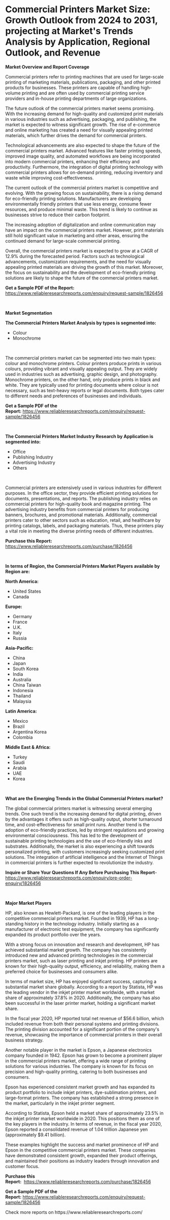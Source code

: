 <p><h1>Commercial Printers Market Size: Growth Outlook from 2024 to 2031, projecting at Market's Trends Analysis by Application, Regional Outlook, and Revenue</h1></p><p><strong>Market Overview and Report Coverage</strong></p>
<p><p>Commercial printers refer to printing machines that are used for large-scale printing of marketing materials, publications, packaging, and other printed products for businesses. These printers are capable of handling high-volume printing and are often used by commercial printing service providers and in-house printing departments of large organizations.</p><p>The future outlook of the commercial printers market seems promising. With the increasing demand for high-quality and customized print materials in various industries such as advertising, packaging, and publishing, the market is expected to witness significant growth. The rise of e-commerce and online marketing has created a need for visually appealing printed materials, which further drives the demand for commercial printers.</p><p>Technological advancements are also expected to shape the future of the commercial printers market. Advanced features like faster printing speeds, improved image quality, and automated workflows are being incorporated into modern commercial printers, enhancing their efficiency and productivity. Furthermore, the integration of digital printing technology with commercial printers allows for on-demand printing, reducing inventory and waste while improving cost-effectiveness.</p><p>The current outlook of the commercial printers market is competitive and evolving. With the growing focus on sustainability, there is a rising demand for eco-friendly printing solutions. Manufacturers are developing environmentally friendly printers that use less energy, consume fewer resources, and produce minimal waste. This trend is likely to continue as businesses strive to reduce their carbon footprint.</p><p>The increasing adoption of digitalization and online communication may have an impact on the commercial printers market. However, print materials still hold significant value in marketing and other areas, ensuring the continued demand for large-scale commercial printing.</p><p>Overall, the commercial printers market is expected to grow at a CAGR of 12.9% during the forecasted period. Factors such as technological advancements, customization requirements, and the need for visually appealing printed materials are driving the growth of this market. Moreover, the focus on sustainability and the development of eco-friendly printing solutions are likely to shape the future of the commercial printers market.</p></p>
<p><strong>Get a Sample PDF of the Report:</strong> <a href="https://www.reliableresearchreports.com/enquiry/request-sample/1826456">https://www.reliableresearchreports.com/enquiry/request-sample/1826456</a></p>
<p>&nbsp;</p>
<p><strong>Market Segmentation</strong></p>
<p><strong>The Commercial Printers Market Analysis by types is segmented into:</strong></p>
<p><ul><li>Colour</li><li>Monochrome</li></ul></p>
<p>&nbsp;</p>
<p><p>The commercial printers market can be segmented into two main types: colour and monochrome printers. Colour printers produce prints in various colours, providing vibrant and visually appealing output. They are widely used in industries such as advertising, graphic design, and photography. Monochrome printers, on the other hand, only produce prints in black and white. They are typically used for printing documents where colour is not necessary, such as text-heavy reports or legal documents. Both types cater to different needs and preferences of businesses and individuals.</p></p>
<p><strong>Get a Sample PDF of the Report:</strong>&nbsp;<a href="https://www.reliableresearchreports.com/enquiry/request-sample/1826456">https://www.reliableresearchreports.com/enquiry/request-sample/1826456</a></p>
<p>&nbsp;</p>
<p><strong>The Commercial Printers Market Industry Research by Application is segmented into:</strong></p>
<p><ul><li>Office</li><li>Publishing Industry</li><li>Advertising Industry</li><li>Others</li></ul></p>
<p>&nbsp;</p>
<p><p>Commercial printers are extensively used in various industries for different purposes. In the office sector, they provide efficient printing solutions for documents, presentations, and reports. The publishing industry relies on commercial printers for high-quality book and magazine printing. The advertising industry benefits from commercial printers for producing banners, brochures, and promotional materials. Additionally, commercial printers cater to other sectors such as education, retail, and healthcare by printing catalogs, labels, and packaging materials. Thus, these printers play a vital role in meeting the diverse printing needs of different industries.</p></p>
<p><strong>Purchase this Report:</strong>&nbsp; <a href="https://www.reliableresearchreports.com/purchase/1826456">https://www.reliableresearchreports.com/purchase/1826456</a></p>
<p>&nbsp;</p>
<p><strong>In terms of Region, the Commercial Printers Market Players available by Region are:</strong></p>
<p>
    <p> <strong> North America: </strong>
        <ul>
            <li>United States</li>
            <li>Canada</li>
        </ul>
        </p> 
    <p> <strong> Europe: </strong>
        <ul>
            <li>Germany</li>
            <li>France</li>
            <li>U.K.</li>
            <li>Italy</li>
            <li>Russia</li>
        </ul>
        </p> 
    <p> <strong> Asia-Pacific: </strong>
        <ul>
            <li>China</li>
            <li>Japan</li>
            <li>South Korea</li>
            <li>India</li>
            <li>Australia</li>
            <li>China Taiwan</li>
            <li>Indonesia</li>
            <li>Thailand</li>
            <li>Malaysia</li>
        </ul>
        </p> 
    <p> <strong> Latin America: </strong>
        <ul>
            <li>Mexico</li>
            <li>Brazil</li>
            <li>Argentina Korea</li>
            <li>Colombia</li>
        </ul>
        </p> 
    <p> <strong> Middle East & Africa: </strong>
        <ul>
            <li>Turkey</li>
            <li>Saudi</li>
            <li>Arabia</li>
            <li>UAE</li>
            <li>Korea</li>
        </ul>
    </p>
    </p>
<p>&nbsp;</p>
<p><strong>What are the Emerging Trends in the Global Commercial Printers market?</strong></p>
<p><p>The global commercial printers market is witnessing several emerging trends. One such trend is the increasing demand for digital printing, driven by the advantages it offers such as high-quality output, shorter turnaround time, and cost-effectiveness for small print runs. Another trend is the adoption of eco-friendly practices, led by stringent regulations and growing environmental consciousness. This has led to the development of sustainable printing technologies and the use of eco-friendly inks and substrates. Additionally, the market is also experiencing a shift towards personalized printing, with customers increasingly seeking customized print solutions. The integration of artificial intelligence and the Internet of Things in commercial printers is further expected to revolutionize the industry.</p></p>
<p><strong>Inquire or Share Your Questions If Any Before Purchasing This Report</strong>- <a href="https://www.reliableresearchreports.com/enquiry/pre-order-enquiry/1826456">https://www.reliableresearchreports.com/enquiry/pre-order-enquiry/1826456</a></p>
<p>&nbsp;</p>
<p><strong>Major Market Players</strong></p>
<p><p>HP, also known as Hewlett-Packard, is one of the leading players in the competitive commercial printers market. Founded in 1939, HP has a long-standing history in the technology industry. Initially starting as a manufacturer of electronic test equipment, the company has significantly expanded its product portfolio over the years.</p><p>With a strong focus on innovation and research and development, HP has achieved substantial market growth. The company has consistently introduced new and advanced printing technologies in the commercial printers market, such as laser printing and inkjet printing. HP printers are known for their high-quality output, efficiency, and reliability, making them a preferred choice for businesses and consumers alike.</p><p>In terms of market size, HP has enjoyed significant success, capturing a substantial market share globally. According to a report by Statista, HP was the leading vendor in the inkjet printer market worldwide, with a market share of approximately 37.8% in 2020. Additionally, the company has also been successful in the laser printer market, holding a significant market share.</p><p>In the fiscal year 2020, HP reported total net revenue of $56.6 billion, which included revenue from both their personal systems and printing divisions. The printing division accounted for a significant portion of the company's revenue, showcasing the importance of commercial printers in their overall business strategy.</p><p>Another notable player in the market is Epson, a Japanese electronics company founded in 1942. Epson has grown to become a prominent player in the commercial printers market, offering a wide range of printing solutions for various industries. The company is known for its focus on precision and high-quality printing, catering to both businesses and consumers.</p><p>Epson has experienced consistent market growth and has expanded its product portfolio to include inkjet printers, dye-sublimation printers, and large-format printers. The company has established a strong presence in the market, particularly in the inkjet printer segment.</p><p>According to Statista, Epson held a market share of approximately 23.5% in the inkjet printer market worldwide in 2020. This positions them as one of the key players in the industry. In terms of revenue, in the fiscal year 2020, Epson reported a consolidated revenue of 1.04 trillion Japanese yen (approximately $9.41 billion).</p><p>These examples highlight the success and market prominence of HP and Epson in the competitive commercial printers market. These companies have demonstrated consistent growth, expanded their product offerings, and maintained their positions as industry leaders through innovation and customer focus.</p></p>
<p><strong>Purchase this Report:</strong>&nbsp;&nbsp;<a href="https://www.reliableresearchreports.com/purchase/1826456">https://www.reliableresearchreports.com/purchase/1826456</a></p>
<p></p>
<p><strong>Get a Sample PDF of the Report:</strong>&nbsp;<a href="https://www.reliableresearchreports.com/enquiry/request-sample/1826456">https://www.reliableresearchreports.com/enquiry/request-sample/1826456</a></p>
<p>Check more reports on https://www.reliableresearchreports.com/</p>